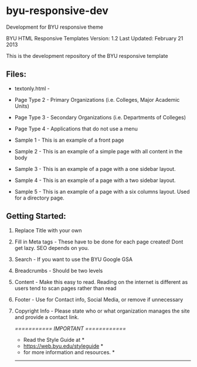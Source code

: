 # byu-responsive-dev
Development for BYU responsive theme

BYU HTML Responsive Templates
Version: 1.2
Last Updated: February 21 2013

This is the development repository of the BYU responsive template  

## Files:
+ textonly.html - 

+ Page Type 2 - Primary Organizations (i.e. Colleges, Major Academic Units)
+ Page Type 3 - Secondary Organizations (i.e. Departments of Colleges)
+ Page Type 4 - Applications that do not use a menu

+ Sample 1 - This is an example of a front page
+ Sample 2 - This is an example of a simple page with all content in the body
+ Sample 3 - This is an example of a page with a one sidebar layout.
+ Sample 4 - This is an example of a page with a two sidebar layout. 
+ Sample 5 - This is an example of a page with a six columns layout. Used for a directory page.

## Getting Started:
1. Replace Title with your own 
2. Fill in Meta tags - These have to be done for each page created! Dont get lazy. SEO depends on you.
3. Search - If you want to use the BYU Google GSA 
4. Breadcrumbs - Should be two levels
5. Content - Make this easy to read. Reading on the internet is different as users tend to scan pages rather than read
6. Footer - Use for Contact info, Social Media, or remove if unnecessary
7. Copyright Info - Please state who or what organization manages the site and provide a contact link.

    *===========   IMPORTANT	============*
    *	Read the Style Guide at 			   *
    *	https://web.byu.edu/styleguide 		*
    *	for more information and resources.	*
    *****************************************
